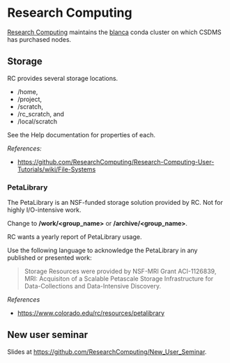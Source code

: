 # Research Computing

[Research Computing](https://www.colorado.edu/rc/)
maintains the [blanca](./blanca.md) conda cluster
on which CSDMS has purchased nodes.


## Storage

RC provides several storage locations.

* /home,
* /project,
* /scratch,
* /rc_scratch, and
* /local/scratch

See the Help documentation for properties of each.

*References:*

* https://github.com/ResearchComputing/Research-Computing-User-Tutorials/wiki/File-Systems

### PetaLibrary

The PetaLibrary is an NSF-funded storage solution provided by RC.
Not for highly I/O-intensive work.

Change to **/work/<group_name>** or **/archive/<group_name>**.

RC wants a yearly report of PetaLibrary usage.

Use the following language to acknowledge the PetaLibrary
in any published or presented work:

> Storage Resources were provided by NSF-MRI Grant ACI-1126839, MRI: Acquisiton of a Scalable Petascale Storage Infrastructure for Data-Collections and Data-Intensive Discovery.

*References*

* https://www.colorado.edu/rc/resources/petalibrary


## New user seminar

Slides at https://github.com/ResearchComputing/New_User_Seminar.
